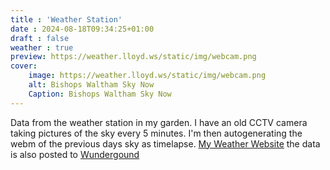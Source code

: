 ```yaml
---
title : 'Weather Station'
date : 2024-08-18T09:34:25+01:00
draft : false
weather : true
preview: https://weather.lloyd.ws/static/img/webcam.png
cover:
    image: https://weather.lloyd.ws/static/img/webcam.png
    alt: Bishops Waltham Sky Now
    Caption: Bishops Waltham Sky Now
---
```

Data from the weather station in my garden. I have an old CCTV camera taking pictures of the sky every 5 minutes. I'm then autogenerating the webm of the previous days sky as timelapse. [My Weather Website](https://weather.lloyd.ws) the data is also posted to [Wundergound](https://www.wunderground.com/dashboard/pws/ISOUTH1316)
